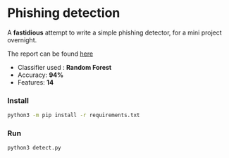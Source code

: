 # Phishing detection


A **fastidious** attempt to write a simple phishing detector,
for a mini project overnight.

The report can be found [here](./artifacts/report.pdf)

- Classifier used : **Random Forest**
- Accuracy: **94%**
- Features: **14**

### Install

```bash
python3 -m pip install -r requirements.txt
```

### Run
 ```
 python3 detect.py
```
